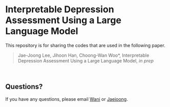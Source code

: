 # Interpretable Depression Assessment Using a Large Language Model

This repository is for sharing the codes that are used in the following paper.

> Jae-Joong Lee, Jihoon Han, Choong-Wan Woo\*, Interpretable Depression Assessment Using a Large Language Model, _in prep_

<br>

## Questions?

If you have any questions, please email [Wani](mailto:choongwan.woo@gmail.com) or [Jaejoong](mailto:jaejoonglee92@gmail.com).

